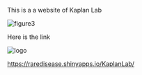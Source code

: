 This is a a website of Kaplan Lab

![figure3](https://github.com/oktaykaplan/LabWebsite/assets/12661265/34f1163f-193b-4c86-8b66-43ddf20ed518)


Here is the link


![logo](https://github.com/oktaykaplan/LabWebsite/assets/12661265/9a05f531-bb3b-4a09-aa00-bfb56ba7dd12)



https://raredisease.shinyapps.io/KaplanLab/
